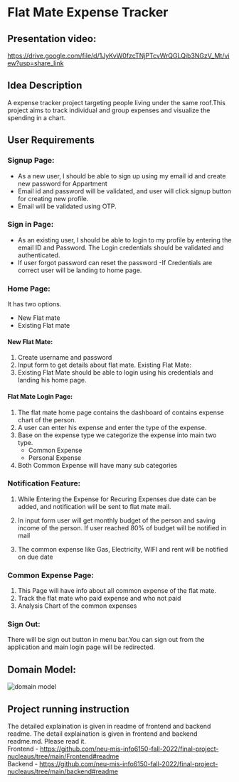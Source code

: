 # Flat Mate Expense Tracker

## Presentation video:
<https://drive.google.com/file/d/1JyKvW0fzcTNjPTcvWrQGLQib3NGzV_Mt/view?usp=share_link>
 ## Idea Description
A expense tracker project targeting people living under the same roof.This project aims to track individual and group expenses and visualize the spending in a chart.

## User Requirements

### Signup Page:
- As a new user, I should be able to sign up using my email id and create new password for Appartment
- Email id and password will be validated, and user will click signup button for creating new profile.
- Email will be validated using OTP.
 ### Sign in Page:
- As an existing user, I should be able to login to my profile by entering the email ID and Password. The Login credentials should be validated and authenticated. 
- If user forgot password can reset the password
-If Credentials are correct user will be landing to home page.

### Home Page:
It has two options. 
* New Flat mate
* Existing Flat mate
#### New Flat Mate:
1.	Create username and password
2.	Input form to get details about flat mate.
Existing Flat Mate:
3.	Existing Flat Mate should be able to login using his credentials and landing his home page.

####  Flat Mate Login Page:
1.	The flat mate home page contains the dashboard of contains expense chart of the person.
2.	A user can enter his expense and enter the type of the expense. 
3.	Base on the expense type we categorize the expense into main two type.
    *	Common Expense
    * Personal Expense
4. Both Common Expense will have many sub categories
### Notification Feature:
1.	While Entering the Expense for Recuring Expenses due date can be added, and notification will be sent to flat mate mail.

2.	In input form user will get monthly budget of the person and saving income of the person. If user reached 80% of budget will be notified in mail

3.	The common expense like Gas, Electricity, WIFI and rent will be notified on due date

### Common Expense Page:
1.	This Page will have info about all common expense of the flat mate.
2.	Track the flat mate who paid expense and who not paid	
3.	Analysis Chart of the common expenses

### Sign Out:
There will be sign out button in menu bar.You can sign out from the application and main login page will be redirected.

## Domain Model:
![domain model](https://user-images.githubusercontent.com/113465932/212222775-8b2acd1d-f334-4f63-84b8-5b9079a84855.png)

## Project running instruction

The detailed explaination is given in readme of frontend and backend readme. The detail explaination is given in frontend and backend readme.md. Please read it.<br>
Frontend - <https://github.com/neu-mis-info6150-fall-2022/final-project-nucleaus/tree/main/Frontend#readme> <br>
Backend - <https://github.com/neu-mis-info6150-fall-2022/final-project-nucleaus/tree/main/backend#readme>
